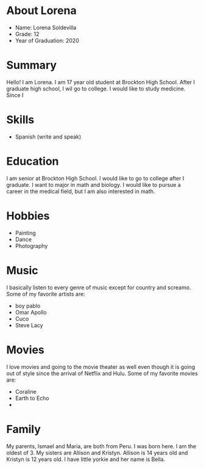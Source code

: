 # About Lorena
 * Name: Lorena Soldevilla
 * Grade: 12
 * Year of Graduation: 2020

 # Summary
 Hello! I am Lorena. I am 17 year old student at Brockton High School. After I graduate high school, I wil go to college. I would like to study medicine. Since I 


 # Skills
 * Spanish (write and speak)


 # Education
 I am senior at Brockton High School. I would like to go to college after I graduate. I want to major in math and biology. I would like to pursue a career in the medical field, but I am also interested in math.


 # Hobbies
 * Painting
 * Dance
 * Photography

 # Music
 I basically listen to every genre of music except for country and screamo. Some of my favorite artists are:
 * boy pablo
 * Omar Apollo
 * Cuco
 * Steve Lacy

 # Movies
 I love movies and going to the movie theater as well even though it is going out of style since the arrival of Netflix and Hulu. Some of my favorite movies are:
 * Coraline
 * Earth to Echo
 *
 
# Family
 My parents, Ismael and Maria, are both from Peru. I was born here. I am the oldest of 3. My sisters are Allison and Kristyn. Allison is 14 years old and Kristyn is 12 years old. I have little yorkie and her name is Bella.